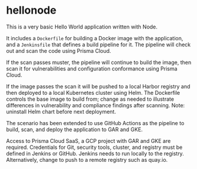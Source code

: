# hellonode
This is a very basic Hello World application written with Node.

It includes a `Dockerfile` for building a Docker image with the application, and a `Jenkinsfile` that defines a build pipeline for it.
The pipeline will check out and scan the code using Prisma Cloud. 

If the scan passes muster, the pipeline will continue to build the image, then scan it for vulnerabilities and configuration conformance using Prisma Cloud.

If the image passes the scan it will be pushed to a local Harbor registry and then deployed to a local Kubernetes cluster using Helm.
The Dockerfile controls the base image to build from; change as needed to illustrate differences in vulnerability and compliance findings after scanning.
Note: uninstall Helm chart before next deployment.

The scenario has been extended to use GitHub Actions as the pipeline to build, scan, and deploy the application to GAR and GKE.

Access to Prisma Cloud SaaS, a GCP project with GAR and GKE are required.
Credentials for Git, security tools, cluster, and registry must be defined in Jenkins or GitHub.
Jenkins needs to run locally to the registry. Alternatively, change to push to a remote registry such as quay.io.
